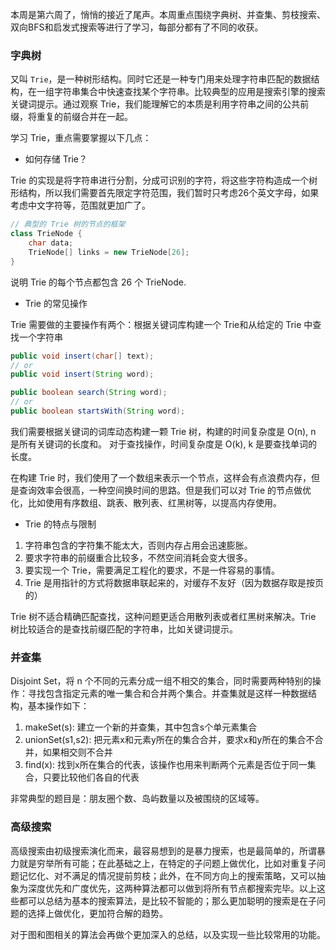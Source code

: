 本周是第六周了，悄悄的接近了尾声。本周重点围绕字典树、并查集、剪枝搜索、双向BFS和启发式搜索等进行了学习，每部分都有了不同的收获。

### 字典树

又叫 `Trie`，是一种树形结构。同时它还是一种专门用来处理字符串匹配的数据结构，在一组字符串集合中快速查找某个字符串。比较典型的应用是搜索引擎的搜索关键词提示。通过观察 Trie，我们能理解它的本质是利用字符串之间的公共前缀，将重复的前缀合并在一起。

学习 Trie，重点需要掌握以下几点：

- 如何存储 Trie？

Trie 的实现是将字符串进行分割，分成可识别的字符，将这些字符构造成一个树形结构，所以我们需要首先限定字符范围，我们暂时只考虑26个英文字母，如果考虑中文字符等，范围就更加广了。

```java
// 典型的 Trie 树的节点的框架
class TrieNode {
    char data;
    TrieNode[] links = new TrieNode[26];
}
```

说明 Trie 的每个节点都包含 26 个 TrieNode.

- Trie 的常见操作

Trie 需要做的主要操作有两个：根据关键词库构建一个 Trie和从给定的 Trie 中查找一个字符串

```java
public void insert(char[] text);
// or
public void insert(String word);

public boolean search(String word);
// or
public boolean startsWith(String word);
```

我们需要根据关键词的词库动态构建一颗 Trie 树，构建的时间复杂度是 O(n), n 是所有关键词的长度和。
对于查找操作，时间复杂度是 O(k), k 是要查找单词的长度。

在构建 Trie 时，我们使用了一个数组来表示一个节点，这样会有点浪费内存，但是查询效率会很高，一种空间换时间的思路。但是我们可以对 Trie 的节点做优化，比如使用有序数组、跳表、散列表、红黑树等，以提高内存使用。

- Trie 的特点与限制

1. 字符串包含的字符集不能太大，否则内存占用会迅速膨胀。
2. 要求字符串的前缀重合比较多，不然空间消耗会变大很多。
3. 要实现一个 Trie，需要满足工程化的要求，不是一件容易的事情。
4. Trie 是用指针的方式将数据串联起来的，对缓存不友好（因为数据存取是按页的）

Trie 树不适合精确匹配查找，这种问题更适合用散列表或者红黑树来解决。Trie 树比较适合的是查找前缀匹配的字符串，比如关键词提示。

### 并查集

Disjoint Set，将 n 个不同的元素分成一组不相交的集合，同时需要两种特别的操作：寻找包含指定元素的唯一集合和合并两个集合。并查集就是这样一种数据结构，基本操作如下：

1. makeSet(s): 建立一个新的并查集，其中包含s个单元素集合
2. unionSet(s1,s2): 把元素x和元素y所在的集合合并，要求x和y所在的集合不合并，如果相交则不合并
3. find(x): 找到x所在集合的代表，该操作也用来判断两个元素是否位于同一集合，只要比较他们各自的代表

非常典型的题目是：朋友圈个数、岛屿数量以及被围绕的区域等。

### 高级搜索

高级搜索由初级搜索演化而来，最容易想到的是暴力搜索，也是最简单的，所谓暴力就是穷举所有可能；在此基础之上，在特定的子问题上做优化，比如对重复子问题记忆化、对不满足的情况提前剪枝；此外，在不同方向上的搜索策略，又可以抽象为深度优先和广度优先，这两种算法都可以做到将所有节点都搜索完毕。以上这些都可以总结为基本的搜索算法，是比较不智能的；那么更加聪明的搜索是在子问题的选择上做优化，更加符合解的趋势。

对于图和图相关的算法会再做个更加深入的总结，以及实现一些比较常用的功能。
